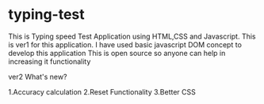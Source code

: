 # typing-test
This is Typing speed Test Application using HTML,CSS and Javascript. This is ver1 for this application. 
I have used basic javascript DOM concept to develop this application
This is open source so anyone can help in increasing it functionality


ver2
What's new?

1.Accuracy calculation
2.Reset Functionality
3.Better CSS